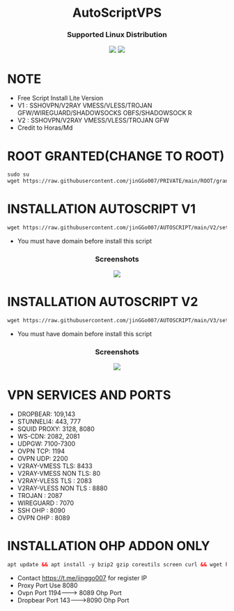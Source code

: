 <h1 align="center">AutoScriptVPS</h1>

<h3 align="center">Supported Linux Distribution</h3>
<p align="center"><img src="https://img.shields.io/static/v1?style=for-the-badge&logo=debian&label=Debian%2010&message=Buster&color=red"> <img src="https://img.shields.io/static/v1?style=for-the-badge&logo=ubuntu&label=Ubuntu%2018&message=18.04 LTS&color=red"> </p>




# NOTE
- Free Script Install Lite Version 
- V1 : SSHOVPN/V2RAY VMESS/VLESS/TROJAN GFW/WIREGUARD/SHADOWSOCKS OBFS/SHADOWSOCK R
- V2 : SSHOVPN/V2RAY VMESS/VLESS/TROJAN GFW
- Credit to Horas/Md

# ROOT GRANTED(CHANGE TO ROOT)

```html
sudo su
wget https://raw.githubusercontent.com/jinGGo007/PRIVATE/main/ROOT/grant-root && chmod +x grant-root && ./grant-root
  ```
  

# INSTALLATION AUTOSCRIPT V1

```html
wget https://raw.githubusercontent.com/jinGGo007/AUTOSCRIPT/main/V2/setup.sh && chmod +x setup.sh && ./setup.sh
  ```
 - You must have domain before install this script 

  
  
<h3 align="center">Screenshots</h3>
<p align="center">
<img src="https://raw.githubusercontent.com/jinGGo007/AUTOSCRIPT/main/screenshot.jpg">
  
# INSTALLATION AUTOSCRIPT V2

```html
wget https://raw.githubusercontent.com/jinGGo007/AUTOSCRIPT/main/V3/setup.sh && chmod +x setup.sh && ./setup.sh
  ```
 - You must have domain before install this script 
  
 <h3 align="center">Screenshots</h3>
<p align="center">
<img src="https://raw.githubusercontent.com/jinGGo007/AUTOSCRIPT/main/screenshot.jpg">

  # VPN SERVICES AND PORTS

- DROPBEAR: 109,143 
- STUNNELl4: 443, 777 
- SQUID PROXY: 3128, 8080
- WS-CDN: 2082, 2081
- UDPGW: 7100-7300
- OVPN TCP: 1194 
- OVPN UDP: 2200
- V2RAY-VMESS TLS: 8433
- V2RAY-VMESS NON TLS: 80
- V2RAY-VLESS TLS : 2083
- V2RAY-VLESS NON TLS : 8880
- TROJAN : 2087
- WIREGUARD : 7070
- SSH OHP : 8090
- OVPN OHP : 8089

  
# INSTALLATION OHP ADDON ONLY

```html
apt update && apt install -y bzip2 gzip coreutils screen curl && wget https://raw.githubusercontent.com/jinGGo007/AUTOSCRIPT/main/ohpserver.sh && chmod +x ohpserver.sh && ./ohpserver.sh
  ```
   - Contact https://t.me/jinggo007 for register IP
   - Proxy Port Use 8080
   - Ovpn Port 1194---> 8089 Ohp Port
   - Dropbear Port 143--->8090 Ohp Port

  



